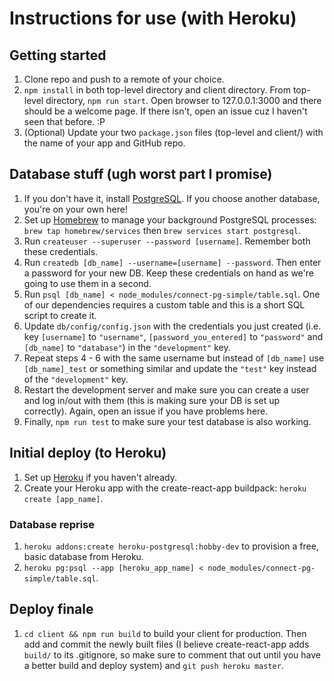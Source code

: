 # Instructions for use (with Heroku)
## Getting started
1. Clone repo and push to a remote of your choice.
2. `npm install` in both top-level directory and client directory. From top-level directory, `npm run start`. Open browser to 127.0.0.1:3000 and there should be a welcome page. If there isn't, open an issue cuz I haven't seen that before. :P
3. (Optional) Update your two `package.json` files (top-level and client/) with the name of your app and GitHub repo.

## Database stuff (ugh worst part I promise)
1. If you don't have it, install [PostgreSQL](https://www.postgresql.org/download/). If you choose another database, you're on your own here!
2. Set up [Homebrew](https://brew.sh/) to manage your background PostgreSQL processes: `brew tap homebrew/services` then `brew services start postgresql`.
3. Run `createuser --superuser --password [username]`. Remember both these credentials.
4. Run `createdb [db_name] --username=[username] --password`. Then enter a password for your new DB. Keep these credentials on hand as we're going to use them in a second.
5. Run `psql [db_name] < node_modules/connect-pg-simple/table.sql`. One of our dependencies requires a custom table and this is a short SQL script to create it.
6. Update `db/config/config.json` with the credentials you just created (i.e. key `[username]` to `"username"`, `[password_you_entered]` to `"password"` and `[db_name]` to `"database"`) in the `"development"` key.
7. Repeat steps 4 - 6 with the same username but instead of `[db_name]` use `[db_name]_test` or something similar and update the `"test"` key instead of the `"development"` key.
8. Restart the development server and make sure you can create a user and log in/out with them (this is making sure your DB is set up correctly). Again, open an issue if you have problems here.
9. Finally, `npm run test` to make sure your test database is also working.

## Initial deploy (to Heroku)
1. Set up [Heroku](https://devcenter.heroku.com/articles/heroku-cli) if you haven't already.
2. Create your Heroku app with the create-react-app buildpack: `heroku create [app_name]`.

### Database reprise
1. `heroku addons:create heroku-postgresql:hobby-dev` to provision a free, basic database from Heroku.
2. `heroku pg:psql --app [heroku_app_name] < node_modules/connect-pg-simple/table.sql`.

## Deploy finale
1. `cd client && npm run build` to build your client for production. Then add and commit the newly built files (I believe create-react-app adds `build/` to its .gitignore, so make sure to comment that out until you have a better build and deploy system) and `git push heroku master`.
